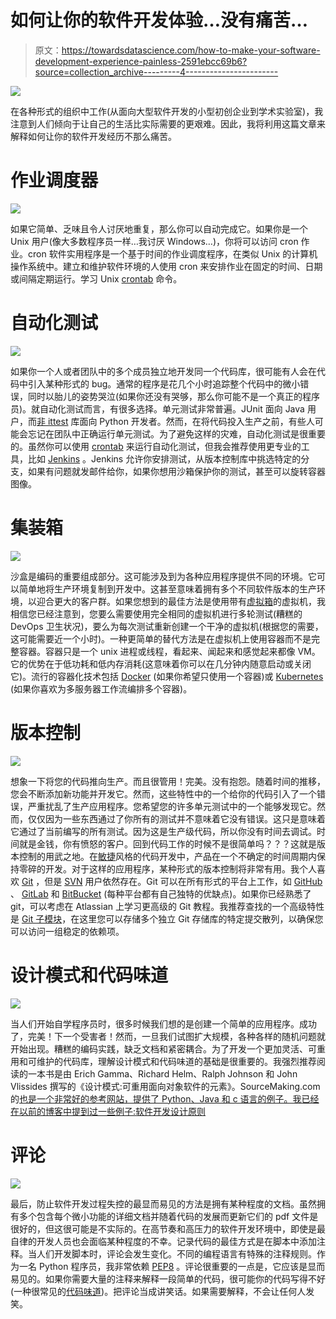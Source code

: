 # 如何让你的软件开发体验…没有痛苦…

> 原文：<https://towardsdatascience.com/how-to-make-your-software-development-experience-painless-2591ebcc69b6?source=collection_archive---------4----------------------->

![](img/c9080b4dbaebfb34fe58f389aa5c1c6e.png)

在各种形式的组织中工作(从面向大型软件开发的小型初创企业到学术实验室)，我注意到人们倾向于让自己的生活比实际需要的更艰难。因此，我将利用这篇文章来解释如何让你的软件开发经历不那么痛苦。

# **作业调度器**

![](img/eeecc4e8c7d80313329ae93da1885458.png)

如果它简单、乏味且令人讨厌地重复，那么你可以自动完成它。如果你是一个 Unix 用户(像大多数程序员一样…我讨厌 Windows…)，你将可以访问 cron 作业。cron 软件实用程序是一个基于时间的作业调度程序，在类似 Unix 的计算机操作系统中。建立和维护软件环境的人使用 cron 来安排作业在固定的时间、日期或间隔定期运行。学习 Unix [crontab](http://www.adminschoice.com/crontab-quick-reference) 命令。

# **自动化测试**

![](img/c7a7920ebb85d2357bc0d430693a0f9a.png)

如果你一个人或者团队中的多个成员独立地开发同一个代码库，很可能有人会在代码中引入某种形式的 bug。通常的程序是花几个小时追踪整个代码中的微小错误，同时以胎儿的姿势哭泣(如果你还没有哭够，那么你可能不是一个真正的程序员)。就自动化测试而言，有很多选择。单元测试非常普遍。JUnit 面向 Java 用户，而[非 ittest](https://docs.python.org/3/library/unittest.html) 库面向 Python 开发者。然而，在将代码投入生产之前，有些人可能会忘记在团队中正确运行单元测试。为了避免这样的灾难，自动化测试是很重要的。虽然你可以使用 [crontab](http://www.adminschoice.com/crontab-quick-reference) 来运行自动化测试，但我会推荐使用更专业的工具，比如 [Jenkins](https://jenkins.io/) 。Jenkins 允许你安排测试，从版本控制库中挑选特定的分支，如果有问题就发邮件给你，如果你想用沙箱保护你的测试，甚至可以旋转容器图像。

# **集装箱**

![](img/2f7cac8adf3ee9b7bf147f9c82a21687.png)

沙盒是编码的重要组成部分。这可能涉及到为各种应用程序提供不同的环境。它可以简单地将生产环境复制到开发中。这甚至意味着拥有多个不同软件版本的生产环境，以迎合更大的客户群。如果您想到的最佳方法是使用带有[虚拟箱](https://www.virtualbox.org/)的虚拟机，我相信您已经注意到，您要么需要使用完全相同的虚拟机进行多轮测试(糟糕的 DevOps 卫生状况)，要么为每次测试重新创建一个干净的虚拟机(根据您的需要，这可能需要近一个小时)。一种更简单的替代方法是在虚拟机上使用容器而不是完整容器。容器只是一个 unix 进程或线程，看起来、闻起来和感觉起来都像 VM。它的优势在于低功耗和低内存消耗(这意味着你可以在几分钟内随意启动或关闭它)。流行的容器化技术包括 [Docker](https://www.docker.com/) (如果你希望只使用一个容器)或 [Kubernetes](https://kubernetes.io/) (如果你喜欢为多服务器工作流编排多个容器)。

# 版本控制

![](img/664a4092b41b9472fc9203e30c1c7f3b.png)

想象一下将您的代码推向生产。而且很管用！完美。没有抱怨。随着时间的推移，您会不断添加新功能并开发它。然而，这些特性中的一个给你的代码引入了一个错误，严重扰乱了生产应用程序。您希望您的许多单元测试中的一个能够发现它。然而，仅仅因为一些东西通过了你所有的测试并不意味着它没有错误。这只是意味着它通过了当前编写的所有测试。因为这是生产级代码，所以你没有时间去调试。时间就是金钱，你有愤怒的客户。回到代码工作的时候不是很简单吗？？？这就是版本控制的用武之地。在[敏捷](https://www.agilealliance.org/agile101/)风格的代码开发中，产品在一个不确定的时间周期内保持零碎的开发。对于这样的应用程序，某种形式的版本控制将非常有用。我个人喜欢 [Git](https://git-scm.com/) ，但是 [SVN](https://subversion.apache.org/) 用户依然存在。Git 可以在所有形式的平台上工作，如 [GitHub](https://github.com/) 、 [GitLab](https://gitlab.com/) 和 [BitBucket](https://bitbucket.org/) (每种平台都有自己独特的优缺点)。如果你已经熟悉了 git，可以考虑在 Atlassian 上学习更高级的 Git 教程。我推荐查找的一个高级特性是 [Git 子模块](https://git-scm.com/book/en/v2/Git-Tools-Submodules)，在这里您可以存储多个独立 Git 存储库的特定提交散列，以确保您可以访问一组稳定的依赖项。

# 设计模式和代码味道

![](img/063659085ba12c423feb896c23199401.png)

当人们开始自学程序员时，很多时候我们想的是创建一个简单的应用程序。成功了，完美！下一个受害者！然而，一旦我们试图扩大规模，各种各样的随机问题就开始出现。糟糕的编码实践，缺乏文档和紧密耦合。为了开发一个更加灵活、可重用和可维护的代码库，理解设计模式和代码味道的基础是很重要的。我强烈推荐阅读的一本书是由 Erich Gamma、Richard Helm、Ralph Johnson 和 John Vlissides 撰写的《设计模式:可重用面向对象软件的元素》。SourceMaking.com 的[也是一个非常好的参考网站，提供了 Python、Java 和 c 语言的例子。我已经在以前的博客中提到过一些例子:](https://sourcemaking.com/)[软件开发设计原则](https://medium.com/@sadatnazrul/software-development-design-principles-79d15ef765f3)

# 评论

![](img/246da31a62e73b211341ccac39edf693.png)

最后，防止软件开发过程失控的最显而易见的方法是拥有某种程度的文档。虽然拥有多个包含每个微小功能的详细文档并随着代码的发展而更新它们的 pdf 文件是很好的，但这很可能是不实际的。在高节奏和高压力的软件开发环境中，即使是最自律的开发人员也会面临某种程度的不幸。记录代码的最佳方式是在脚本中添加注释。当人们开发脚本时，评论会发生变化。不同的编程语言有特殊的注释规则。作为一名 Python 程序员，我非常依赖 [PEP8](https://www.python.org/dev/peps/pep-0008/) 。评论很重要的一点是，它应该是显而易见的。如果你需要大量的注释来解释一段简单的代码，很可能你的代码写得不好(一种很常见的[代码味道](https://sourcemaking.com/antipatterns))。把评论当成讲笑话。如果需要解释，不会让任何人发笑。